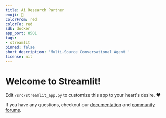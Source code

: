 ```yaml
---
title: Ai Research Partner
emoji: 🚀
colorFrom: red
colorTo: red
sdk: docker
app_port: 8501
tags:
- streamlit
pinned: false
short_description: 'Multi-Source Conversational Agent '
license: mit
---
```


# Welcome to Streamlit!

Edit `/src/streamlit_app.py` to customize this app to your heart's desire. :heart:

If you have any questions, checkout our [documentation](https://docs.streamlit.io) and [community
forums](https://discuss.streamlit.io).
